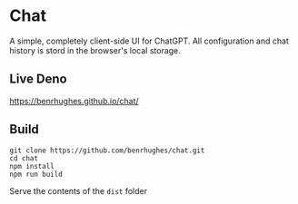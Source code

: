 # Chat

A simple, completely client-side UI for ChatGPT. All configuration and chat history is stord in the browser's local storage. 

## Live Deno
https://benrhughes.github.io/chat/

## Build
```
git clone https://github.com/benrhughes/chat.git
cd chat
npm install
npm run build
```

Serve the contents of the `dist` folder


